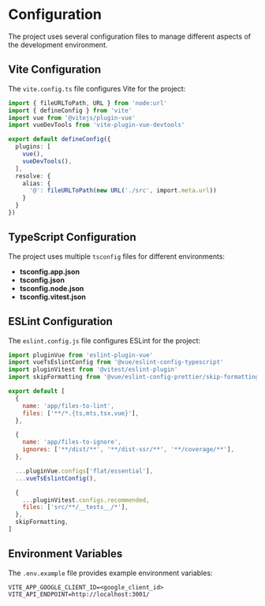 # Configuration

The project uses several configuration files to manage different aspects of the development environment.

## Vite Configuration

The `vite.config.ts` file configures Vite for the project:

```typescript
import { fileURLToPath, URL } from 'node:url'
import { defineConfig } from 'vite'
import vue from '@vitejs/plugin-vue'
import vueDevTools from 'vite-plugin-vue-devtools'

export default defineConfig({
  plugins: [
    vue(),
    vueDevTools(),
  ],
  resolve: {
    alias: {
      '@': fileURLToPath(new URL('./src', import.meta.url))
    }
  }
})
```

## TypeScript Configuration

The project uses multiple `tsconfig` files for different environments:

- **tsconfig.app.json**
- **tsconfig.json**
- **tsconfig.node.json**
- **tsconfig.vitest.json**

## ESLint Configuration

The `eslint.config.js` file configures ESLint for the project:

```javascript
import pluginVue from 'eslint-plugin-vue'
import vueTsEslintConfig from '@vue/eslint-config-typescript'
import pluginVitest from '@vitest/eslint-plugin'
import skipFormatting from '@vue/eslint-config-prettier/skip-formatting'

export default [
  {
    name: 'app/files-to-lint',
    files: ['**/*.{ts,mts,tsx,vue}'],
  },

  {
    name: 'app/files-to-ignore',
    ignores: ['**/dist/**', '**/dist-ssr/**', '**/coverage/**'],
  },

  ...pluginVue.configs['flat/essential'],
  ...vueTsEslintConfig(),

  {
    ...pluginVitest.configs.recommended,
    files: ['src/**/__tests__/*'],
  },
  skipFormatting,
]
```

## Environment Variables

The `.env.example` file provides example environment variables:

```
VITE_APP_GOOGLE_CLIENT_ID=<google_client_id>
VITE_API_ENDPOINT=http://localhost:3001/
